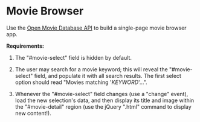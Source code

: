 # Movie Browser

Use the [Open Movie Database API](http://www.omdbapi.com/) to build a single-page movie browser app.

**Requirements:**

 1. The "#movie-select" field is hidden by default.
 
 2. The user may search for a movie keyword; this will reveal the "#movie-select" field, and populate it with all search results. The first select option should read "Movies matching '*KEYWORD*'…".
 
 3. Whenever the "#movie-select" field changes (use a "change" event), load the new selection's data, and then display its title and image within the "#movie-detail" region (use the jQuery ".html" command to display new content!).